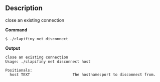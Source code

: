 ## Description
close an existing connection

**Command**

```shell
$ ./clapifiny net disconnect
```

**Output**

```shell
close an existing connection
Usage: ./clapifiny net disconnect host

Positionals:
  host TEXT                   The hostname:port to disconnect from.
```
